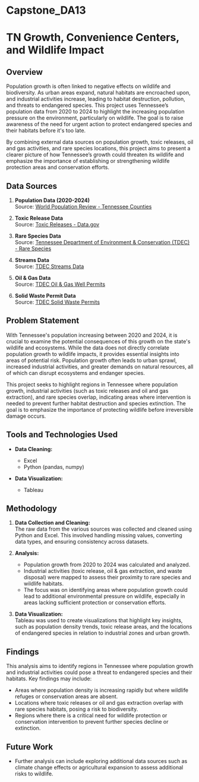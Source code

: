 # Capstone_DA13


# TN Growth, Convenience Centers, and Wildlife Impact

## Overview

Population growth is often linked to negative effects on wildlife and biodiversity. As urban areas expand, natural habitats are encroached upon, and industrial activities increase, leading to habitat destruction, pollution, and threats to endangered species. This project uses Tennessee’s population data from 2020 to 2024 to highlight the increasing population pressure on the environment, particularly on wildlife. The goal is to raise awareness of the need for urgent action to protect endangered species and their habitats before it's too late.

By combining external data sources on population growth, toxic releases, oil and gas activities, and rare species locations, this project aims to present a clearer picture of how Tennessee’s growth could threaten its wildlife and emphasize the importance of establishing or strengthening wildlife protection areas and conservation efforts.

## Data Sources

1. **Population Data (2020-2024)**  
   Source: [World Population Review - Tennessee Counties](https://worldpopulationreview.com/us-counties/tennessee)
   
2. **Toxic Release Data**  
   Source: [Toxic Releases - Data.gov](https://catalog.data.gov/dataset/toxic-releases-igd-ef_tri9)

3. **Rare Species Data**  
   Source: [Tennessee Department of Environment & Conservation (TDEC) - Rare Species](https://dataviewers.tdec.tn.gov/dataviewers/f?p=9014:3:118904174220701)

4. **Streams Data**  
   Source: [TDEC Streams Data](https://dataviewers.tdec.tn.gov/dataviewers/f?p=2005:34304:9474972440314:)

5. **Oil & Gas Data**  
   Source: [TDEC Oil & Gas Well Permits](https://dataviewers.tdec.tn.gov/dataviewers/r/tdec_reports/f11776/oil-and-gas-well-permits?session=2540215570976)

6. **Solid Waste Permit Data**  
   Source: [TDEC Solid Waste Permits](https://dataviewers.tdec.tn.gov/dataviewers/f?p=19035:34001::::::)

## Problem Statement

With Tennessee's population increasing between 2020 and 2024, it is crucial to examine the potential consequences of this growth on the state's wildlife and ecosystems. While the data does not directly correlate population growth to wildlife impacts, it provides essential insights into areas of potential risk. Population growth often leads to urban sprawl, increased industrial activities, and greater demands on natural resources, all of which can disrupt ecosystems and endanger species.

This project seeks to highlight regions in Tennessee where population growth, industrial activities (such as toxic releases and oil and gas extraction), and rare species overlap, indicating areas where intervention is needed to prevent further habitat destruction and species extinction. The goal is to emphasize the importance of protecting wildlife before irreversible damage occurs.

## Tools and Technologies Used

- **Data Cleaning:**  
   - Excel  
   - Python (pandas, numpy)

- **Data Visualization:**  
   - Tableau

## Methodology

1. **Data Collection and Cleaning:**  
   The raw data from the various sources was collected and cleaned using Python and Excel. This involved handling missing values, converting data types, and ensuring consistency across datasets.

2. **Analysis:**  
   - Population growth from 2020 to 2024 was calculated and analyzed.
   - Industrial activities (toxic release, oil & gas extraction, and waste disposal) were mapped to assess their proximity to rare species and wildlife habitats.
   - The focus was on identifying areas where population growth could lead to additional environmental pressure on wildlife, especially in areas lacking sufficient protection or conservation efforts.

3. **Data Visualization:**  
   Tableau was used to create visualizations that highlight key insights, such as population density trends, toxic release areas, and the locations of endangered species in relation to industrial zones and urban growth.

## Findings

This analysis aims to identify regions in Tennessee where population growth and industrial activities could pose a threat to endangered species and their habitats. Key findings may include:
- Areas where population density is increasing rapidly but where wildlife refuges or conservation areas are absent.
- Locations where toxic releases or oil and gas extraction overlap with rare species habitats, posing a risk to biodiversity.
- Regions where there is a critical need for wildlife protection or conservation intervention to prevent further species decline or extinction.

## Future Work

- Further analysis can include exploring additional data sources such as climate change effects or agricultural expansion to assess additional risks to wildlife.
